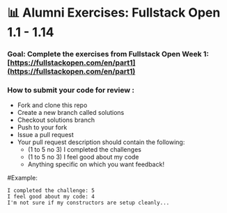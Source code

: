 # 📊 Alumni Exercises: Fullstack Open 1.1 - 1.14

### Goal: Complete the exercises from Fullstack Open Week 1: [https://fullstackopen.com/en/part1](https://fullstackopen.com/en/part1)

### How to submit your code for review :

- Fork and clone this repo
- Create a new branch called solutions
- Checkout solutions branch
- Push to your fork
- Issue a pull request
- Your pull request description should contain the following:
  - (1 to 5 no 3) I completed the challenges
  - (1 to 5 no 3) I feel good about my code
  - Anything specific on which you want feedback!

#Example:
```
I completed the challenge: 5
I feel good about my code: 4
I'm not sure if my constructors are setup cleanly...
```
